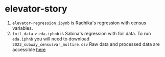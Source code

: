 # elevator-story
 
1. `elevator-regression.ipynb` is Radhika's regression with census variables.
2. `foil_data` > `eda.iphnb` is Sabina's regression with foil data. To run `eda.iphnb` you will need to download `2023_subway_censusvar_multire.csv` Raw data and processed data are accessible [here](https://drive.google.com/drive/folders/1uZcIPkzq6sTAGxfVR--rEgShWm6Izdwq?usp=drive_link)  
